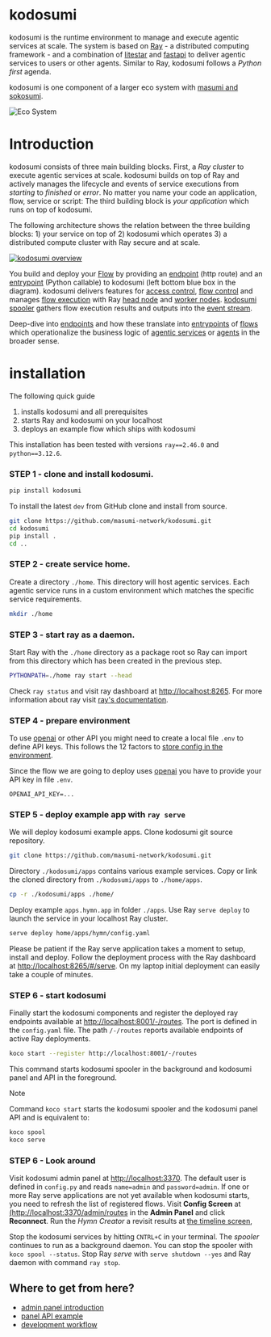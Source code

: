 # kodosumi

kodosumi is the runtime environment to manage and execute agentic services at scale. The system is based on [Ray](https://ray.io) - a distributed computing framework - and a combination of [litestar](https://litestar.dev/) and [fastapi](https://fastapi.tiangolo.com/) to deliver agentic services to users or other agents. Similar to Ray, kodosumi follows a _Python first_ agenda.

kodosumi is one component of a larger eco system with [masumi and sokosumi](https://www.masumi.network/).

![Eco System](./docs/assets/ecosystem.png)

# Introduction

kodosumi consists of three main building blocks. First, a _Ray cluster_ to execute agentic services at scale. kodosumi builds on top of Ray and actively manages the lifecycle and events of service executions from _starting_ to _finished_ or _error_. No matter you name your code an application, flow, service or script: The third building block is _your application_ which runs on top of kodosumi.

The following architecture shows the relation between the three building blocks: 1) your service on top of 2) kodosumi which operates 3) a distributed compute cluster with Ray secure and at scale.

[![kodosumi overview](./docs/assets/thumb/architecture.png)](./docs/assets/architecture.png)

You build and deploy your [Flow](./docs/concepts.md#flow) by providing an [endpoint](./docs/concepts.md#endpoint) (http route) and an [entrypoint](./docs/concepts.md#entrypoint) (Python callable) to kodosumi (left bottom blue box in the diagram). kodosumi delivers features for [access control](./docs/api.md#access-control), [flow control](./docs/api.md#flow-control) and manages [flow execution](./docs/api.md#execution-control) with Ray [head node](./docs/concepts.md#ray-head) and [worker nodes](./docs/concepts.md#ray-worker). [kodosumi spooler](./docs/concepts.md#spooler) gathers flow execution results and outputs into the [event stream](./docs/concepts.md#event-stream).

Deep-dive into [endpoints](./docs/concepts.md#endpoint) and how these translate into [entrypoints](./docs/concepts.md#entrypoint) of [flows](#flows) which operationalize the business logic of [agentic services](#agentic-service) or [agents](#agents) in the broader sense.


# installation

The following quick guide

1. installs kodosumi and all prerequisites
2. starts Ray and kodosumi on your localhost
3. deploys an example flow which ships with kodosumi

This installation has been tested with versions `ray==2.46.0` and `python==3.12.6`.

### STEP 1 - clone and install kodosumi.

```bash
pip install kodosumi
```

To install the latest `dev` from GitHub clone and install from source.

```bash
git clone https://github.com/masumi-network/kodosumi.git
cd kodosumi
pip install .
cd ..
```

### STEP 2 - create service home.

Create a directory `./home`. This directory will host agentic services. Each agentic service runs in a custom environment which matches the specific service requirements.

```bash
mkdir ./home
```
### STEP 3 - start ray as a daemon.

Start Ray with the `./home` directory as a package root so Ray can import from this directory which has been created in the previous step.

```bash
PYTHONPATH=./home ray start --head
```

Check `ray status` and visit ray dashboard at [http://localhost:8265](http://localhost:8265). For more information about ray visit [ray's documentation](https://docs.ray.io/en/latest).

### STEP 4 - prepare environment

To use [openai](https://openai.com/) or other API you might need to create a local file `.env` to define API keys. This follows the 12 factors to [store config in the environment](https://12factor.net/config).

Since the flow we are going to deploy uses [openai](https://openai.com/) you have to provide your API key in file `.env`.

```
OPENAI_API_KEY=...
```

### STEP 5 - deploy example app with `ray serve`

We will deploy kodosumi example apps. Clone kodosumi git source repository.


```bash
git clone https://github.com/masumi-network/kodosumi.git
```
Directory `./kodosumi/apps` contains various example services. Copy or link the cloned directory from `./kodosumi/apps` to `./home/apps`.

```bash
cp -r ./kodosumi/apps ./home/
```

Deploy example `apps.hymn.app` in folder `./apps`. Use Ray `serve deploy` to launch the service in your localhost Ray cluster.

```bash
serve deploy home/apps/hymn/config.yaml
```

Please be patient if the Ray serve application takes a moment to setup, install and deploy. Follow the deployment process with the Ray dashboard at [http://localhost:8265/#/serve](http://localhost:8265/#/serve). On my laptop initial deployment can easily take a couple of minutes.

### STEP 6 - start kodosumi

Finally start the kodosumi components and register the deployed ray endpoints available at 
[http://localhost:8001/-/routes](http://localhost:8001/-/routes). The port is defined in the `config.yaml` file. The path `/-/routes` reports available endpoints of active Ray deployments. 

```bash
koco start --register http://localhost:8001/-/routes
```

This command starts kodosumi spooler in the background and kodosumi panel and API in the foreground.

> [!NOTE]
> Command `koco start` starts the kodosumi spooler and the kodosumi panel API and is equivalent to:
> ```bash
> koco spool
> koco serve

### STEP 6 - Look around

Visit kodosumi admin panel at [http://localhost:3370](http://localhost:3370). The default user is defined in `config.py` and reads `name=admin` and `password=admin`. If one or more Ray serve applications are not yet available when kodosumi starts, you need to refresh the list of registered flows. Visit **Config Screen** at [(http://localhost:3370/admin/routes](http://localhost:3370/admin/routes) in the **Admin Panel** and click **Reconnect**. Run the _Hymn Creator_ a revisit results at [the timeline screen](http://localhost:3370/timeline/view),

Stop the kodosumi services by hitting `CNTRL+C` in your terminal. The _spooler_ continues to run as a background daemon. You can stop the spooler with `koco spool --status`. Stop Ray _serve_ with `serve shutdown --yes` and Ray daemon with command `ray stop`.

## Where to get from here?

* [admin panel introduction](./docs/panel.md)
* [panel API example](./docs/api.md)
* [development workflow](./docs/develop.md)

